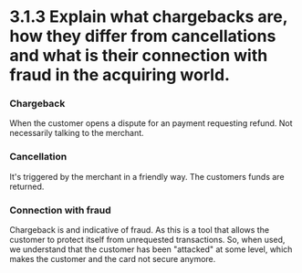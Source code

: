 # 3.1.3 Explain what chargebacks are, how they differ from cancellations and what is their connection with fraud in the acquiring world.

### Chargeback
When the customer opens a dispute for an payment requesting refund. Not necessarily talking to the merchant.

### Cancellation
It's triggered by the merchant in a friendly way. The customers funds are returned.

### Connection with fraud
Chargeback is and indicative of fraud. As this is a tool that allows the customer to protect itself from unrequested transactions. So, when used, we understand that the customer has been "attacked" at some level, which makes the customer and the card not secure anymore.
